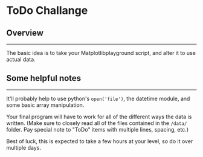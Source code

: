 # ToDo Challange

## Overview

---

The basic idea is to take your Matplotlibplayground script, and alter it to use actual data.

## Some helpful notes

---

It'll probably help to use python's `open('file')`, the datetime module, and some basic array manipulation.

Your final program will have to work for all of the different ways the data is written. (Make sure to closely read all of the files contained in the `/data/` folder. Pay special note to "ToDo" items with multiple lines, spacing, etc.)

Best of luck, this is expected to take a few hours at your level, so do it over multiple days.
